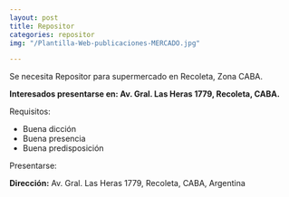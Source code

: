 ```yaml
---
layout: post
title: Repositor
categories: repositor
img: "/Plantilla-Web-publicaciones-MERCADO.jpg"

---
```

Se necesita Repositor para supermercado en Recoleta, Zona CABA.

**Interesados presentarse en: Av. Gral. Las Heras 1779, Recoleta, CABA.**

Requisitos:

* Buena dicción
* Buena presencia
* Buena predisposición

Presentarse:

**Dirección:** Av. Gral. Las Heras 1779, Recoleta, CABA, Argentina